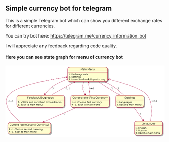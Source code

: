## Simple currency bot for telegram

This is a simple Telegram bot which can show you different exchange rates for different currencies.

You can try bot here: https://telegram.me/currency_information_bot

I will appreciate any feedback regarding code quality.

#### Here you can see state graph for menu of currency bot 
![Menu graph](menu-graph.png)